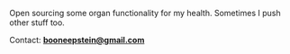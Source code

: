 Open sourcing some organ functionality for my health. Sometimes I push other stuff too.

Contact: **booneepstein@gmail.com**
